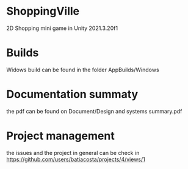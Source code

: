 # ShoppingVille
 2D Shopping mini game in Unity 2021.3.20f1

# Builds
Widows build can be found in the folder AppBuilds/Windows

# Documentation summaty
the pdf can be found on Document/Design and systems summary.pdf

# Project management
the issues and the project in general can be check in https://github.com/users/batiacosta/projects/4/views/1
